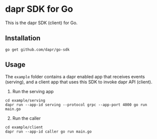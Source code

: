 # dapr SDK for Go

This is the dapr SDK (client) for Go.

## Installation

```
go get github.com/dapr/go-sdk
```

## Usage

The `example` folder contains a dapr enabled app that receives events (serving), and a client app that uses this SDK to invoke dapr API (client).

1. Run the serving app

```
cd example/serving
dapr run --app-id serving --protocol grpc --app-port 4000 go run main.go
```

2. Run the caller

```
cd example/client
dapr run --app-id caller go run main.go
```
